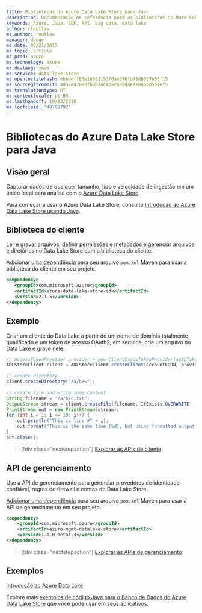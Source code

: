 ```yaml
---
title: Bibliotecas do Azure Data Lake Store para Java
description: Documentação de referência para as bibliotecas do Data Lake Store de Java
keywords: Azure, Java, SDK, API, big data, data lake
author: rloutlaw
ms.author: routlaw
manager: douge
ms.date: 06/21/2017
ms.topic: article
ms.prod: azure
ms.technology: azure
ms.devlang: java
ms.service: data-lake-store
ms.openlocfilehash: ebbadff83e1e081153f0ae376fb71d6607e63f15
ms.sourcegitcommit: 4d52e47073fb0b3ac40a2689daea186bad5b1ef5
ms.translationtype: HT
ms.contentlocale: pt-BR
ms.lasthandoff: 10/23/2018
ms.locfileid: "49799792"
---
```

# <a name="azure-data-lake-store-libraries-for-java"></a>Bibliotecas do Azure Data Lake Store para Java

## <a name="overview"></a>Visão geral

Capturar dados de qualquer tamanho, tipo e velocidade de ingestão em um único local para análise com o [Azure Data Lake Store](/azure/data-lake-store/data-lake-store-overview).

Para começar a usar o Azure Data Lake Store, consulte [Introdução ao Azure Data Lake Store usando Java](/azure/data-lake-store/data-lake-store-get-started-java-sdk).


## <a name="client-library"></a>Biblioteca do cliente

Ler e gravar arquivos, definir permissões e metadados e gerenciar arquivos e diretórios no Data Lake Store com a biblioteca do cliente.

[Adicionar uma dependência](https://maven.apache.org/guides/getting-started/index.html#How_do_I_use_external_dependencies) para seu arquivo `pom.xml` Maven para usar a biblioteca do cliente em seu projeto.

```XML
<dependency>
   <groupId>com.microsoft.azure</groupId>
   <artifactId>azure-data-lake-store-sdk</artifactId>
   <version>2.1.5</version>
</dependency>
```   

## <a name="example"></a>Exemplo

Criar um cliente do Data Lake a partir de um nome de domínio totalmente qualificado e um token de acesso OAuth2, em seguida, crie um arquivo no Data Lake e grave nele.

```java
// AccessTokenProvider provider = new ClientCredsTokenProvider(authTokenEndpoint, clientId, clientKey);
ADLStoreClient client = ADLStoreClient.createClient(accountFQDN, provider);

// create directory
client.createDirectory("/a/b/w");
        
// create file and write some content
String filename = "/a/b/c.txt";
OutputStream stream = client.createFile(filename, IfExists.OVERWRITE  );
PrintStream out = new PrintStream(stream);
for (int i = 1; i <= 10; i++) {
    out.println("This is line #" + i);
    out.format("This is the same line (%d), but using formatted output. %n", i);
}
out.close();
```

> [!div class="nextstepaction"]
> [Explorar as APIs de cliente](/java/api/overview/azure/datalakestore/client)


## <a name="management-api"></a>API de gerenciamento

Use a API de gerenciamento para gerenciar provedores de identidade confiável, regras de firewall e contas do Data Lake Store.

[Adicionar uma dependência](https://maven.apache.org/guides/getting-started/index.html#How_do_I_use_external_dependencies) para seu arquivo `pom.xml` Maven para usar a API de gerenciamento em seu projeto.


```XML
<dependency>
    <groupId>com.microsoft.azure</groupId>
    <artifactId>azure-mgmt-datalake-store</artifactId>
    <version>1.0.0-beta1.3</version>
</dependency>
```

> [!div class="nextstepaction"]
> [Explorar as APIs de gerenciamento](/java/api/overview/azure/datalakestore/management)

## <a name="samples"></a>Exemplos

[Introdução ao Azure Data Lake][1] 

[1]: https://github.com/Azure-Samples/data-lake-store-java-upload-download-get-started

Explore mais [exemplos de código Java para o Banco de Dados do Azure Data Lake Store](https://azure.microsoft.com/resources/samples/?platform=java&term=lake) que você pode usar em seus aplicativos.

